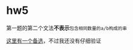 # hw5

第一题的第二个文法**不表示**`包含相同数量的a/b构成的串`

[这里有一个备选](https://cs.stackexchange.com/questions/64569/unambiguous-grammar-that-produce-equal-number-of-a-and-b)，不过我还没有仔细验证